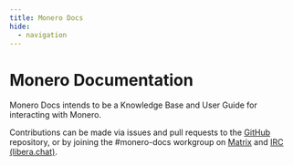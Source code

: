 ```yaml
---
title: Monero Docs
hide:
  - navigation
---
```

# Monero Documentation

Monero Docs intends to be a Knowledge Base and User Guide for interacting with Monero.

Contributions can be made via issues and pull requests to the [GitHub](https://github.com/monero-project/monero-docs) repository, or by joining the #monero-docs workgroup on [Matrix](https://matrix.to/#/%23monero-docs:monero.social) and [IRC (libera.chat)](https://libera.chat).
